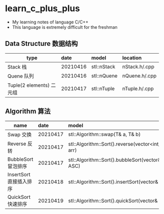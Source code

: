 # learn_c_plus_plus
- My learning notes of language C/C++
- This language is extremely difficult for the freshman


## Data Structure 数据结构

type|date|model|location|
---|:---|:---|:---|
Stack 栈|20210416|stl::nStack|nStack.h/.cpp|
Quene 队列|20210416|stl::nQuene|nQuene.h/.cpp|
Tuple(2 elements) 二元组|20210417|stl::nTuple|nTuple.h/.cpp|

## Algorithm 算法

name|date|model|location|
---|:---|:---|:---|
Swap 交换|20210417|stl::Algorithm::swap<T>(T& a, T& b)|nAlgorithm.h/.cpp|
Reverse 反转|20210417|stl::Algorithm::Sort().reverse(vector<int/float/double>& arr)|nAlgorithm.h/.cpp|
BubbleSort 冒泡排序|20210417|stl::Algorithm::Sort().bubbleSort(vector<int>& arr, bool ASC)|nAlgorithm.h/.cpp|
InsertSort 直接插入排序|20210418|stl::Algorithm::Sort().insertSort(vector<int>& arr, bool ASC)|nAlgorithm.h/.cpp|
QuickSort 快速排序|20210419|stl::Algorithm::Sort().quickSort(vector<int>& arr, bool ASC)|nAlgorithm.h/.cpp|
